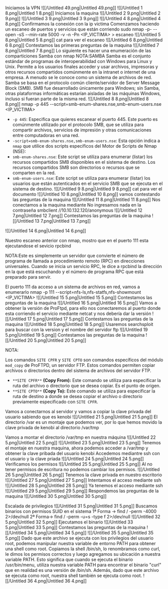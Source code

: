   
Iniciamos la VPN
![[/Untitled 49.png|Untitled 49.png]]
![[/Untitled 1 8.png|Untitled 1 8.png]]
Iniciamos la maquina
![[/Untitled 2 9.png|Untitled 2 9.png]]
![[/Untitled 3 9.png|Untitled 3 9.png]]
![[/Untitled 4 8.png|Untitled 4 8.png]]
Confirmamos la conexión con la ip victima
Comenzamos haciendo un escaneo de puertos y servicios que están corriendo
sudo nmap -p- --open -sS --min-rate 5000 -v -n -Pn <IP_VICTIMA> > escaneo
![[/Untitled 5 8.png|Untitled 5 8.png]]
cat para ver el escaneo
![[/Untitled 6 8.png|Untitled 6 8.png]]
Contestamos las primeras preguntas de la maquina
![[/Untitled 7 8.png|Untitled 7 8.png]]
Lo siguiente es hacer una enumeración de las comparticiones Samba con nmap
NOTA:SAMBA
Samba es el conjunto estándar de programas de interoperabilidad con Windows para Linux y Unix. Permite a los usuarios finales acceder y usar archivos, impresoras y otros recursos compartidos comúnmente en la intranet o internet de una empresa. A menudo se le conoce como un sistema de archivos de red.
Samba se basa en el protocolo común cliente/servidor de Server Message Block (SMB). SMB fue desarrollado únicamente para Windows; sin Samba, otras plataformas informáticas estarían aisladas de las máquinas Windows, incluso si fueran parte de la misma red.
![[/Untitled 8 8.png|Untitled 8 8.png]]
nmap -p 445 --script=smb-enum-shares.nse,smb-enum-users.nse <IP_VICTIMA>
  
  
- `-p 445`: Especifica que quieres escanear el puerto 445. Este puerto es comúnmente utilizado por el protocolo SMB, que se utiliza para compartir archivos, servicios de impresión y otras comunicaciones entre computadoras en una red.
- `-script=smb-enum-shares.nse,smb-enum-users.nse`: Esta opción indica a `nmap` que utilice dos scripts específicos del Motor de Scripts de Nmap (NSE):
- `smb-enum-shares.nse`: Este script se utiliza para enumerar (listar) los recursos compartidos SMB disponibles en el sistema de destino. Los recursos compartidos SMB son directorios o recursos que se comparten en la red.
- `smb-enum-users.nse`: Este script se utiliza para enumerar (listar) los usuarios que están autenticados en el servicio SMB que se ejecuta en el sistema de destino.
![[/Untitled 9 8.png|Untitled 9 8.png]]
cat para ver el documento
![[/Untitled 10 8.png|Untitled 10 8.png]]
vamos contestando las preguntas de la maquina
![[/Untitled 11 8.png|Untitled 11 8.png]]
Nos conectamos a la maquina mediante
No ingresamos nada en la contraseña
smbclient //10.10.132.120/anonymous
![[/Untitled 12 7.png|Untitled 12 7.png]]
Contestamos las preguntas de la maquina
![[/Untitled 13 7.png|Untitled 13 7.png]]
  
![[/Untitled 14 6.png|Untitled 14 6.png]]
  
Nuestro escaneo anterior con nmap, mostro que en el puerto 111 esta ejecutandose el sevicio rpcbind
  
NOTA:Este es simplemente un servidor que convierte el número de programa de llamada a procedimiento remoto (RPC) en direcciones universales. Cuando se inicia un servicio RPC, le dice a rpcbind la dirección en la que está escuchando y el número de programa RPC que está preparado para servir.
  
El puerto 111 da acceso a un sistema de archivos en red, vamos a enumerarlo
nmap -p 111 --script=nfs-ls,nfs-statfs,nfs-showmount <IP_VICTIMA>
![[/Untitled 15 5.png|Untitled 15 5.png]]
Contestamos las preguntas de la maquina
![[/Untitled 16 5.png|Untitled 16 5.png]]
Vamos a obtener la versión de ProFtpd, para ello nos conectaremos al puerto donde esta corriendo el servicio mediante netcat y nos debería dar la versión
![[/Untitled 17 5.png|Untitled 17 5.png]]
Contestamos las preguntas de la maquina
![[/Untitled 18 5.png|Untitled 18 5.png]]
Usaremos searchsploit para buscar con la version y el nombre del servidor ftp
![[/Untitled 19 5.png|Untitled 19 5.png]]
Contestamos las preguntas de la maquina
![[/Untitled 20 5.png|Untitled 20 5.png]]
  
NOTA:  
  
Los comandos `SITE CPFR` y `SITE CPTO` son comandos específicos del módulo `mod_copy` de ProFTPD, un servidor FTP. Estos comandos permiten copiar archivos o directorios dentro del sistema de archivos del servidor FTP.
- `**SITE CPFR**` **(Copy From):** Este comando se utiliza para especificar la ruta del archivo o directorio que se desea copiar. Es el punto de origen.
- `**SITE CPTO**` **(Copy To):** Este comando se utiliza para especificar la ruta de destino a donde se desea copiar el archivo o directorio previamente especificado con `SITE CPFR`.
  
Vamos a conectarnos al servidor y vamos a copiar la clave privada del usuario sabiendo que es kenobi
![[/Untitled 21 5.png|Untitled 21 5.png]]
El directorio /var es un montaje que podemos ver, por lo que hemos movido la clave privada de kenobi al directorio /var/tmp
  
Vamos a montar el directorio /var/tmp en nuestra máquina
![[/Untitled 22 5.png|Untitled 22 5.png]]
![[/Untitled 23 5.png|Untitled 23 5.png]]
Tenemos el montaje en nuestra maquina, ahora podemos acceder a /var/tmp y obtener la clave pribada del usuario kenobi
Accedemos mediantre ssh con el usuario y la clave priada
![[/Untitled 24 5.png|Untitled 24 5.png]]
Verificamos los permisos
![[/Untitled 25 5.png|Untitled 25 5.png]]
Al no tener permisos de escritura no podemos cambiar los permisos.
![[/Untitled 26 5.png|Untitled 26 5.png]]
Tenemos la clave privada en nuestro escritorio
![[/Untitled 27 5.png|Untitled 27 5.png]]
Intentamos el acceso mediante ssh
![[/Untitled 28 5.png|Untitled 28 5.png]]
Ya tenemos el acceso mediante ssh
![[/Untitled 29 5.png|Untitled 29 5.png]]
Respondemos las preguntas de la maquina
![[/Untitled 30 5.png|Untitled 30 5.png]]
  
Escalada de privilegios
![[/Untitled 31 5.png|Untitled 31 5.png]]
Buscamos binarios con permisos SUID en el sistema
1ª Forma → find / -perm -4000 2>/dev/null
2ª Forma→ find / -perm -u=s -type f 2>/dev/null
![[/Untitled 32 5.png|Untitled 32 5.png]]
Ejecutamos el binario
![[/Untitled 33 5.png|Untitled 33 5.png]]
Contestamos las preguntas de la maquina
![[/Untitled 34 5.png|Untitled 34 5.png]]
![[/Untitled 35 5.png|Untitled 35 5.png]]
Dado que este archivo se ejecuta con los privilegios del usuario root, podemos manipular nuestra variable de entorno PATH para obtener una shell como root.
Copiamos la shell /bin/sh, lo renombramos como curl, le dimos los permisos correctos y luego agregamos su ubicación a nuestra variable PATH. Esto significa que cuando se ejecuta el binario /usr/bin/menu, utiliza nuestra variable PATH para encontrar el binario "curl" que en realidad es una versión de /bin/sh. Además, dado que este archivo se ejecuta como root, nuestra shell también se ejecuta como root.
![[/Untitled 36 4.png|Untitled 36 4.png]]